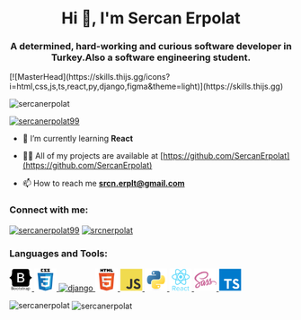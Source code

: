 

<h1 align="center">Hi 👋, I'm Sercan Erpolat</h1>
<h3 align="center">A determined, hard-working and curious software developer in Turkey.Also a software engineering student.</h3>
[![MasterHead](https://skills.thijs.gg/icons?i=html,css,js,ts,react,py,django,figma&theme=light)](https://skills.thijs.gg)
<p align="left"> <img src="https://komarev.com/ghpvc/?username=sercanerpolat&label=Profile%20views&color=0e75b6&style=flat" alt="sercanerpolat" /> </p>

<p align="left"> <a href="https://twitter.com/sercanerpolat99" target="blank"><img src="https://img.shields.io/twitter/follow/sercanerpolat99?logo=twitter&style=for-the-badge" alt="sercanerpolat99" /></a> </p>

- 🌱 I’m currently learning **React**

- 👨‍💻 All of my projects are available at [https://github.com/SercanErpolat](https://github.com/SercanErpolat)

- 📫 How to reach me **srcn.erplt@gmail.com**

<h3 align="left">Connect with me:</h3>
<p align="left">
<a href="https://twitter.com/sercanerpolat99" target="blank"><img align="center" src="https://raw.githubusercontent.com/rahuldkjain/github-profile-readme-generator/master/src/images/icons/Social/twitter.svg" alt="sercanerpolat99" height="30" width="40" /></a>
<a href="https://linkedin.com/in/srcnerpolat" target="blank"><img align="center" src="https://raw.githubusercontent.com/rahuldkjain/github-profile-readme-generator/master/src/images/icons/Social/linked-in-alt.svg" alt="srcnerpolat" height="30" width="40" /></a>
</p>

<h3 align="left">Languages and Tools:</h3>
<p align="left"> <a href="https://getbootstrap.com" target="_blank" rel="noreferrer"> <img src="https://raw.githubusercontent.com/devicons/devicon/master/icons/bootstrap/bootstrap-plain-wordmark.svg" alt="bootstrap" width="40" height="40"/> </a> <a href="https://www.w3schools.com/css/" target="_blank" rel="noreferrer"> <img src="https://raw.githubusercontent.com/devicons/devicon/master/icons/css3/css3-original-wordmark.svg" alt="css3" width="40" height="40"/> </a> <a href="https://www.djangoproject.com/" target="_blank" rel="noreferrer"> <img src="https://cdn.worldvectorlogo.com/logos/django.svg" alt="django" width="40" height="40"/> </a> <a href="https://www.w3.org/html/" target="_blank" rel="noreferrer"> <img src="https://raw.githubusercontent.com/devicons/devicon/master/icons/html5/html5-original-wordmark.svg" alt="html5" width="40" height="40"/> </a> <a href="https://developer.mozilla.org/en-US/docs/Web/JavaScript" target="_blank" rel="noreferrer"> <img src="https://raw.githubusercontent.com/devicons/devicon/master/icons/javascript/javascript-original.svg" alt="javascript" width="40" height="40"/> </a> <a href="https://www.python.org" target="_blank" rel="noreferrer"> <img src="https://raw.githubusercontent.com/devicons/devicon/master/icons/python/python-original.svg" alt="python" width="40" height="40"/> </a> <a href="https://reactjs.org/" target="_blank" rel="noreferrer"> <img src="https://raw.githubusercontent.com/devicons/devicon/master/icons/react/react-original-wordmark.svg" alt="react" width="40" height="40"/> </a> <a href="https://sass-lang.com" target="_blank" rel="noreferrer"> <img src="https://raw.githubusercontent.com/devicons/devicon/master/icons/sass/sass-original.svg" alt="sass" width="40" height="40"/> </a> <a href="https://www.typescriptlang.org/" target="_blank" rel="noreferrer"> <img src="https://raw.githubusercontent.com/devicons/devicon/master/icons/typescript/typescript-original.svg" alt="typescript" width="40" height="40"/> </a> </p>

<p><img align="left" src="https://github-readme-stats.vercel.app/api/top-langs?username=sercanerpolat&show_icons=true&locale=en&layout=compact" alt="sercanerpolat" /></p>

<p>&nbsp;<img align="center" src="https://github-readme-stats.vercel.app/api?username=sercanerpolat&show_icons=true&locale=en" alt="sercanerpolat" /></p>
